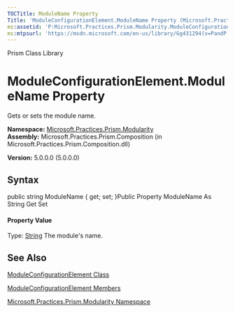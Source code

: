 ```yaml
---
TOCTitle: ModuleName Property
Title: 'ModuleConfigurationElement.ModuleName Property (Microsoft.Practices.Prism.Modularity)'
ms:assetid: 'P:Microsoft.Practices.Prism.Modularity.ModuleConfigurationElement.ModuleName'
ms:mtpsurl: 'https://msdn.microsoft.com/en-us/library/Gg431294(v=PandP.50)'
---
```


Prism Class Library

ModuleConfigurationElement.ModuleName Property
==================================================

Gets or sets the module name.

**Namespace:** [Microsoft.Practices.Prism.Modularity](https://msdn.microsoft.com/n:microsoft.practices.prism.modularity)
**Assembly:** Microsoft.Practices.Prism.Composition (in Microsoft.Practices.Prism.Composition.dll)

**Version:** 5.0.0.0 (5.0.0.0)

## Syntax


<span id="syntaxToggle"></span>public string ModuleName { get; set; }Public Property ModuleName As String Get Set
#### Property Value

Type: [String](http://msdn2.microsoft.com/en-us/library/s1wwdcbf)
The module's name.

See Also
--------


[ModuleConfigurationElement Class](https://msdn.microsoft.com/t:microsoft.practices.prism.modularity.moduleconfigurationelement)

[ModuleConfigurationElement Members](https://msdn.microsoft.com/allmembers.t:microsoft.practices.prism.modularity.moduleconfigurationelement)

[Microsoft.Practices.Prism.Modularity Namespace](https://msdn.microsoft.com/n:microsoft.practices.prism.modularity)
